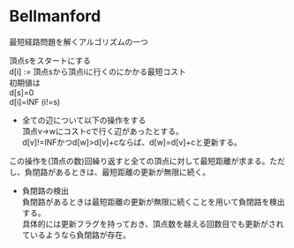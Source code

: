# Bellmanford

最短経路問題を解くアルゴリズムの一つ  

頂点sをスタートにする  
d[i] := 頂点sから頂点iに行くのにかかる最短コスト  
初期値は  
d[s]=0  
d[i]=INF (i!=s)  

* 全ての辺について以下の操作をする  
頂点v→wにコストcで行く辺があったとする。  
d[v]!=INFかつd[w]>d[v]+cならば、d[w]=d[v]+cと更新する。

この操作を(頂点の数)回繰り返すと全ての頂点に対して最短距離が求まる。ただし、負閉路があるときは、最短距離の更新が無限に続く。

* 負閉路の検出  
負閉路があるときは最短距離の更新が無限に続くことを用いて負閉路を検出する。  
具体的には更新フラグを持っておき、頂点数を越える回数目でも更新がされているようなら負閉路が存在。  



